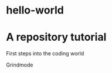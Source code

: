 # hello-world
A repository tutorial
=========================

First steps into the coding world

Grindmode
